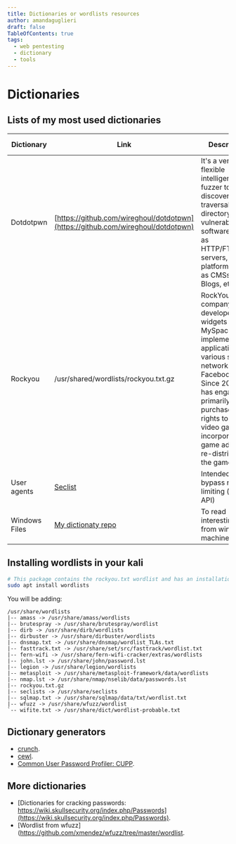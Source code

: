 ```yaml
---
title: Dictionaries or wordlists resources
author: amandaguglieri
draft: false
TableOfContents: true
tags:
  - web pentesting
  - dictionary
  - tools
---
```


# Dictionaries

## Lists of my most used dictionaries

| Dictionary | Link | Description | Intended for |
| ---------- | ---- | ----------- | ------------ |
| Dotdotpwn | [https://github.com/wireghoul/dotdotpwn](https://github.com/wireghoul/dotdotpwn) | It's a very flexible intelligent fuzzer to discover traversal directory vulnerabilities in software such as HTTP/FTP/TFTP servers, Web platforms such as CMSs, ERPs, Blogs, etc. | Traversal directory |
| Rockyou | /usr/shared/wordlists/rockyou.txt.gz | RockYou was a company that developed widgets for MySpace and implemented applications for various social networks and Facebook. Since 2014, it has engaged primarily in the purchases of rights to classic video games; it incorporates in-game ads and re-distributes the games.
| User agents | [Seclist](https://github.com/danielmiessler/SecLists/tree/master/Fuzzing/User-Agents) | Intended to bypass rate limiting (in an API) | User-agent headers |  
| Windows Files |  [My dictionaty repo](https://github.com/amandaguglieri/dictionaries/blob/main/windows/file_inclusion) | To read interesting files from windows machines | Intended for information disclosure | 

## Installing wordlists in your kali

```bash
# This package contains the rockyou.txt wordlist and has an installation size of 134 MB.
sudo apt install wordlists
```

You will be adding:

```
/usr/share/wordlists
|-- amass -> /usr/share/amass/wordlists
|-- brutespray -> /usr/share/brutespray/wordlist
|-- dirb -> /usr/share/dirb/wordlists
|-- dirbuster -> /usr/share/dirbuster/wordlists
|-- dnsmap.txt -> /usr/share/dnsmap/wordlist_TLAs.txt
|-- fasttrack.txt -> /usr/share/set/src/fasttrack/wordlist.txt
|-- fern-wifi -> /usr/share/fern-wifi-cracker/extras/wordlists
|-- john.lst -> /usr/share/john/password.lst
|-- legion -> /usr/share/legion/wordlists
|-- metasploit -> /usr/share/metasploit-framework/data/wordlists
|-- nmap.lst -> /usr/share/nmap/nselib/data/passwords.lst
|-- rockyou.txt.gz
|-- seclists -> /usr/share/seclists
|-- sqlmap.txt -> /usr/share/sqlmap/data/txt/wordlist.txt
|-- wfuzz -> /usr/share/wfuzz/wordlist
`-- wifite.txt -> /usr/share/dict/wordlist-probable.txt
```

## Dictionary generators

- [crunch](crunch.md).
- [cewl](cewl.md).
- [Common User Password Profiler: CUPP](cupp-common-user-password-profiler.md).


## More dictionaries

- [Dictionaries for cracking passwords: https://wiki.skullsecurity.org/index.php/Passwords](https://wiki.skullsecurity.org/index.php/Passwords).
- [Wordlist from wfuzz](https://github.com/xmendez/wfuzz/tree/master/wordlist.

